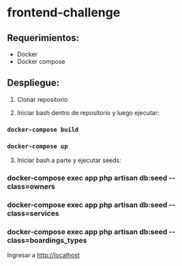 # frontend-challenge

## Requerimientos:

* Docker
* Docker compose

## Despliegue:

1) Clonar repositorio

2) Iniciar bash dentro de repositorio y luego ejecutar:

### `docker-compose build`

### `docker-compose up`

3) Iniciar bash a parte y ejecutar seeds:

### docker-compose exec app php artisan db:seed --class=owners

### docker-compose exec app php artisan db:seed --class=services

### docker-compose exec app php artisan db:seed --class=boardings_types

Ingresar a [http://localhost](http://localhost)